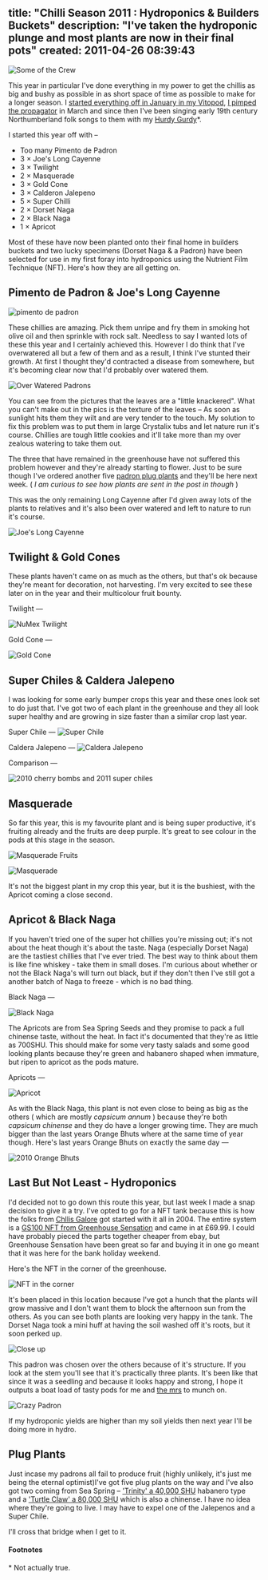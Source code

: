 title: "Chilli Season 2011 : Hydroponics & Builders Buckets"
description: "I've taken the hydroponic plunge and most plants are now in their final pots"
created: 2011-04-26 08:39:43
---

![Some of the Crew](/media/2011/04/26/blogimage/IMG_1313.850x600.JPG)

This year in particular I've done everything in my power to get the chillis as big and bushy as possible in as short space of time as possible to make for a longer season.  I [started everything off in January in my Vitopod][0], [I pimped the propagator][1] in March and since then I've been singing early 19th century Northumberland folk songs to them with my [Hurdy Gurdy][2]*. 

I started this year off with &ndash; 

* Too many Pimento de Padron
* 3 &times; Joe's Long Cayenne
* 3 &times; Twilight
* 2 &times; Masquerade
* 3 &times; Gold Cone
* 3 &times; Calderon Jalepeno
* 5 &times; Super Chilli
* 2 &times; Dorset Naga
* 2 &times; Black Naga
* 1 &times; Apricot

Most of these have now been planted onto their final home in builders buckets and two lucky specimens (Dorset Naga & a Padron) have been selected for use in my first foray into hydroponics using the Nutrient Film Technique (NFT). Here's how they are all getting on.


## Pimento de Padron & Joe's Long Cayenne


![pimento de padron](/media/2011/04/26/blogimage/IMG_1320.850x600.JPG)


These chillies are amazing. Pick them unripe and fry them in smoking hot olive oil and then sprinkle with rock salt. Needless to say I wanted lots of these this year and I certainly achieved this.  However I do think that I've overwatered all but a few of them and as a result, I think I've stunted their growth. At first I thought they'd contracted a disease from somewhere, but it's becoming clear now that I'd probably over watered them.

![Over Watered Padrons](/media/2011/04/26/blogimage/IMG_1334.850x600.JPG)

You can see from the pictures that the leaves are a "little knackered". What you can't make out in the pics is the texture of the leaves – As soon as sunlight hits them they wilt and are very tender to the touch.  My solution to fix this problem was to put them in large Crystalix tubs and let nature run it's course. Chillies are tough little cookies and it'll take more than my over zealous watering to take them out.

The three that have remained in the greenhouse have not suffered this problem however and they're already starting to flower.   Just to be sure though I've ordered another five [padron plug plants][3] and they'll be here next week. ( _I am curious to see how plants are sent in the post in though_ ) 

This was the only remaining Long Cayenne after I'd given away lots of the plants to relatives and it's also been over watered and left to nature to run it's course.

![Joe's Long Cayenne](/media/2011/04/26/blogimage/IMG_1335.850x600.JPG)


## Twilight & Gold Cones

These plants haven't came on as much as the others, but that's ok because they're meant for decoration, not harvesting. I'm very excited to see these later on in the year and their multicolour fruit bounty.

Twilight &mdash;

![NuMex Twilight](/media/2011/04/26/blogimage/IMG_1323.850x600.JPG)

Gold Cone &mdash;

![Gold Cone](/media/2011/04/26/blogimage/IMG_1324.850x600.JPG)


## Super Chiles & Caldera Jalepeno

I was looking for some early  bumper crops this year and these ones look set to do just that. I've got two of each plant in the greenhouse and they all look super healthy and are growing in size faster than a similar crop last year.

Super Chile &mdash;
![Super Chile](/media/2011/04/26/blogimage/IMG_1321.850x600.JPG)

Caldera Jalepeno &mdash;
![Caldera Jalepeno](/media/2011/04/26/blogimage/IMG_1330.850x600.JPG)

Comparison &mdash;

![2010 cherry bombs and 2011 super chiles](/media/2011/04/26/blogimage/compare.850x600.jpg)

## Masquerade

So far this year, this is my favourite plant and is being super productive, it's fruiting already and the fruits are deep purple. It's great to see colour in the pods at this stage in the season.

![Masquerade Fruits](/media/2011/04/26/blogimage/IMG_1327.850x600.JPG)

![Masquerade](/media/2011/04/26/blogimage/IMG_1325.850x600.JPG)

It's not the biggest plant in my crop this year, but it is the bushiest, with the Apricot coming a close second.


## Apricot & Black Naga

If you haven't tried one of the super hot chillies you're missing out; it's not about the heat though it's about the taste. Naga (especially Dorset Naga) are the tastiest chillies that I've ever tried. The best way to think about them is like fine whiskey - take them in small doses.  I'm curious about whether or not the Black Naga's will turn out black, but if they don't then I've still got a another batch of Naga to freeze - which is no bad thing.

Black Naga &mdash;

![Black Naga](/media/2011/04/26/blogimage/IMG_1328.850x600.JPG)

The Apricots are from Sea Spring Seeds and they promise to pack a full chinense taste, without the heat. In fact it's documented that they're as little as 700SHU. This should make for some very tasty salads and some good looking plants because they're green and habanero shaped when immature, but ripen to apricot as the pods mature.

Apricots &mdash;

![Apricot](/media/2011/04/26/blogimage/IMG_1329.850x600.JPG)

As with the Black Naga, this plant is not even close to being as big as the others ( which are mostly _capsicum annum_ ) because they're both _capsicum chinense_ and they do have a longer growing time.  They are much bigger than the last years Orange Bhuts where at the same time of year though. Here's last years Orange Bhuts on exactly the same day &mdash; 

![2010 Orange Bhuts](/media/2011/04/26/blogimage/IMG_0662.850x600.JPG)


## Last But Not Least - Hydroponics

I'd decided not to go down this route this year, but last week I made a snap decision to give it a try. I've opted to go for a NFT tank because this is how the folks from [Chllis Galore][4] got started with it all in 2004.   The entire system is  a [GS100 NFT from Greenhouse Sensation][5] and came in at £69.99. I could have probably pieced the parts together cheaper from ebay, but Greenhouse Sensation have been great so far and buying it in one go meant that it was here for the bank holiday weekend.

Here's the NFT in the corner of the greenhouse.

![NFT in the corner](/media/2011/04/26/blogimage/IMG_1303.850x600.JPG)

It's been placed in this location because I've got a hunch that the plants will grow massive and I don't want them to block the afternoon sun from the others. As you can see both plants are looking very happy in the tank. The Dorset Naga took a mini huff at having the soil washed off it's roots, but it soon perked up.

![Close up](/media/2011/04/26/blogimage/IMG_1333.850x600.JPG)

This padron was chosen over the others because of it's structure. If you look at the stem you'll see that it's practically three plants. It's been like that since it was a seedling and because it looks happy and strong, I hope it outputs a boat load of tasty pods for me and [the mrs][6] to munch on.

![Crazy Padron](/media/2011/04/26/blogimage/IMG_1331.850x600.JPG)

If my hydroponic yields are higher than my soil yields then next year I'll be doing more in hydro.

## Plug Plants

Just incase my padrons all fail to produce fruit (highly unlikely, it's just me being the eternal optimist)I've got five plug plants on the way and I've also got two coming from Sea Spring – ['Trinity' a 40,000 SHU][7] habanero type and a ['Turtle Claw' a 80,000 SHU][8] which is also a chinense. I have no idea where they're going to live.  I may have to expel one of the Jalepenos and a Super Chile.

I'll cross that bridge when I get to it.



#### Footnotes

&#042; Not actually true.

[0]: /blog/chill-season-2011-is-open/
[1]: /blog/i-pimped-the-propagator/
[2]: http://en.wikipedia.org/wiki/Hurdy_gurdy
[3]: http://www.pottersplants.co.uk/products/Pimientos-de-Padron-Chilli-Plants,-mild-chilli-pepper,-Box-of-5-Plug-Plants.html
[4]: http://www.chillisgalore.co.uk/pages/growing2004.html
[5]: http://www.greenhousesensation.co.uk/product-range/growing-kits/hydrogrow-nft.html
[6]: http://jocurle.com
[7]: http://www.seaspringplants.co.uk/plant-shop?page=shop.product_details&flypage=flypage.tpl&product_id=97&category_id=25
[8]: http://www.seaspringplants.co.uk/plant-shop?page=shop.product_details&flypage=flypage.tpl&product_id=43&category_id=25